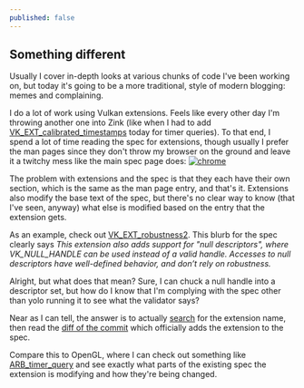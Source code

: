```yaml
---
published: false
---
```

## Something different

Usually I cover in-depth looks at various chunks of code I've been working on, but today it's going to be a more traditional, style of modern blogging: memes and complaining.

I do a lot of work using Vulkan extensions. Feels like every other day I'm throwing another one into Zink (like when I had to add [VK_EXT_calibrated_timestamps](https://www.khronos.org/registry/vulkan/specs/1.2-extensions/man/html/VK_EXT_calibrated_timestamps.html) today for timer queries). To that end, I spend a lot of time reading the spec for extensions, though usually I prefer the man pages since they don't throw my browser on the ground and leave it a twitchy mess like the main spec page does:
[![chrome](https://pics.me.me/my-8gb-of-ram-taskmanager-rg-chumanity-gone26-one-chrome-tab-38468921.png)](https://pics.me.me/)

The problem with extensions and the spec is that they each have their own section, which is the same as the man page entry, and that's it. Extensions also modify the base text of the spec, but there's no clear way to know (that I've seen, anyway) what else is modified based on the entry that the extension gets.

As an example, check out [VK_EXT_robustness2](https://www.khronos.org/registry/vulkan/specs/1.2-extensions/man/html/VK_EXT_robustness2.html). This blurb for the spec clearly says *This extension also adds support for "null descriptors", where VK_NULL_HANDLE can be used instead of a valid handle. Accesses to null descriptors have well-defined behavior, and don’t rely on robustness.*

Alright, but what does that mean? Sure, I can chuck a null handle into a descriptor set, but how do I know that I'm complying with the spec other than yolo running it to see what the validator says?

Near as I can tell, the answer is to actually [search](https://lmgtfy.com/?q=VK_EXT_robustness2) for the extension name, then read the [diff of the commit](https://github.com/KhronosGroup/Vulkan-Docs/commit/5789d98a3fb3e02beb2f92aab5dd4b87d648cfc2) which officially adds the extension to the spec.

Compare this to OpenGL, where I can check out something like [ARB_timer_query](https://www.khronos.org/registry/OpenGL/extensions/ARB/ARB_timer_query.txt) and see exactly what parts of the existing spec the extension is modifying and how they're being changed.